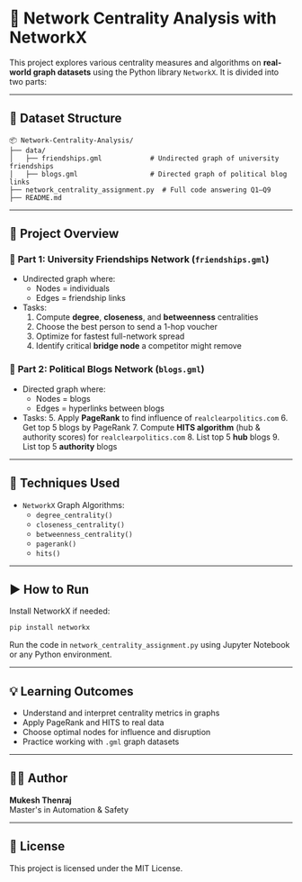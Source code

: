 
# 🧠 Network Centrality Analysis with NetworkX

This project explores various centrality measures and algorithms on **real-world graph datasets** using the Python library `NetworkX`. It is divided into two parts:

---

## 📁 Dataset Structure

```
📦 Network-Centrality-Analysis/
├── data/
│   ├── friendships.gml            # Undirected graph of university friendships
│   ├── blogs.gml                  # Directed graph of political blog links
├── network_centrality_assignment.py  # Full code answering Q1–Q9
├── README.md
```

---

## 📌 Project Overview

### 🔹 **Part 1: University Friendships Network (`friendships.gml`)**
- Undirected graph where:
  - Nodes = individuals
  - Edges = friendship links
- Tasks:
  1. Compute **degree**, **closeness**, and **betweenness** centralities
  2. Choose the best person to send a 1-hop voucher
  3. Optimize for fastest full-network spread
  4. Identify critical **bridge node** a competitor might remove

### 🔹 **Part 2: Political Blogs Network (`blogs.gml`)**
- Directed graph where:
  - Nodes = blogs
  - Edges = hyperlinks between blogs
- Tasks:
  5. Apply **PageRank** to find influence of `realclearpolitics.com`
  6. Get top 5 blogs by PageRank
  7. Compute **HITS algorithm** (hub & authority scores) for `realclearpolitics.com`
  8. List top 5 **hub** blogs
  9. List top 5 **authority** blogs

---

## 🧮 Techniques Used
- `NetworkX` Graph Algorithms:
  - `degree_centrality()`
  - `closeness_centrality()`
  - `betweenness_centrality()`
  - `pagerank()`
  - `hits()`

---

## ▶️ How to Run

Install NetworkX if needed:

```bash
pip install networkx
```

Run the code in `network_centrality_assignment.py` using Jupyter Notebook or any Python environment.

---

## 💡 Learning Outcomes

- Understand and interpret centrality metrics in graphs
- Apply PageRank and HITS to real data
- Choose optimal nodes for influence and disruption
- Practice working with `.gml` graph datasets

---

## 🧑‍💻 Author
**Mukesh Thenraj**  
Master's in Automation & Safety

---

## 📜 License
This project is licensed under the MIT License.
